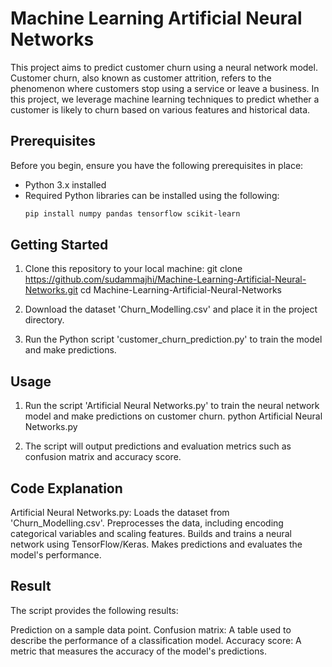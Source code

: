 # Machine Learning Artificial Neural Networks

This project aims to predict customer churn using a neural network model. Customer churn, also known as customer attrition, refers to the phenomenon where customers stop using a service or leave a business. In this project, we leverage machine learning techniques to predict whether a customer is likely to churn based on various features and historical data.

## Prerequisites

Before you begin, ensure you have the following prerequisites in place:

- Python 3.x installed
- Required Python libraries can be installed using the following:
  ```bash
  pip install numpy pandas tensorflow scikit-learn

## Getting Started 

1. Clone this repository to your local machine:
   git clone https://github.com/sudammajhi/Machine-Learning-Artificial-Neural-Networks.git
   cd Machine-Learning-Artificial-Neural-Networks

2. Download the dataset 'Churn_Modelling.csv' and place it in the project directory.

3. Run the Python script 'customer_churn_prediction.py' to train the model and make predictions.

## Usage

1. Run the script 'Artificial Neural Networks.py' to train the neural network model and make predictions on customer churn.
   python Artificial Neural Networks.py

2. The script will output predictions and evaluation metrics such as confusion matrix and accuracy score.

## Code Explanation


Artificial Neural Networks.py:
Loads the dataset from 'Churn_Modelling.csv'.
Preprocesses the data, including encoding categorical variables and scaling features.
Builds and trains a neural network using TensorFlow/Keras.
Makes predictions and evaluates the model's performance.

## Result

The script provides the following results:

Prediction on a sample data point.
Confusion matrix: A table used to describe the performance of a classification model.
Accuracy score: A metric that measures the accuracy of the model's predictions.
